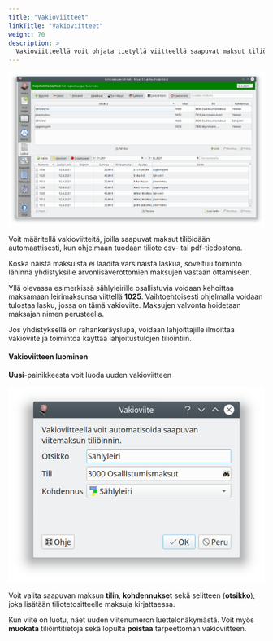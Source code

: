 ```yaml
---
title: "Vakioviitteet"
linkTitle: "Vakioviitteet"
weight: 70
description: >
  Vakioviitteellä voit ohjata tietyllä viitteellä saapuvat maksut tiliöitäviksi automaattisesti haluamallasi tavalla
---
```


![Vakioviitteiden hallinta](vakioviitteet.png)

Voit määritellä vakioviitteitä, joilla saapuvat maksut tiliöidään automaattisesti, kun ohjelmaan tuodaan tiliote csv- tai pdf-tiedostona.

Koska näistä maksuista ei laadita varsinaista laskua, soveltuu toiminto lähinnä yhdistyksille arvonlisäverottomien maksujen vastaan ottamiseen.

Yllä olevassa esimerkissä sählyleirille osallistuvia voidaan kehoittaa maksamaan leirimaksunsa viittellä **1025**. Vaihtoehtoisesti ohjelmalla voidaan tulostaa lasku, jossa on tämä vakioviite. Maksujen valvonta hoidetaan maksajan nimen perusteella.

Jos yhdistyksellä on rahankeräyslupa, voidaan lahjoittajille ilmoittaa vakioviite ja toimintoa käyttää lahjoitustulojen tiliöintiin.

#### Vakioviitteen luominen

**Uusi**-painikkeesta voit luoda uuden vakioviitteen

![](uusi.png)

Voit valita saapuvan maksun **tilin**, **kohdennukset** sekä selitteen (**otsikko**), joka lisätään tiliotetositteelle maksuja kirjattaessa.

Kun viite on luotu, näet uuden viitenumeron luettelonäkymästä. Voit myös **muokata** tiliöintitietoja sekä lopulta **poistaa** tarpeettoman vakioviitteen.
